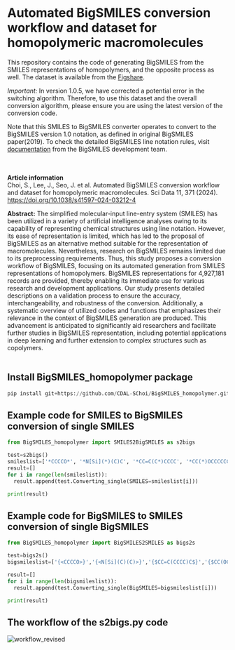 
# Automated BigSMILES conversion workflow and dataset for homopolymeric macromolecules
	
	
This repository contains the code of generating BigSMILES from the SMILES representations of homopolymers, and the opposite process as well.
The dataset is available from the [Figshare](https://figshare.com/s/813ca7794bd9257e9843).

*Important:* In version 1.0.5, we have corrected a potential error in the switching algorithm. Therefore, to use this dataset and the overall conversion algorithm, please ensure you are using the latest version of the conversion code.

Note that this SMILES to BigSMILES converter operates to convert to the BigSMILES version 1.0 notation, as defined in original BigSMILES paper(2019).
To check the detailed BigSMILES line notation rules, visit [documentation](https://olsenlabmit.github.io/BigSMILES/docs/line_notation.html#the-bigsmiles-line-notation) from the BigSMILES development team.

<br/><br/>
**Article information**  
Choi, S., Lee, J., Seo, J. et al. Automated BigSMILES conversion workflow and dataset for homopolymeric macromolecules. Sci Data 11, 371 (2024). https://doi.org/10.1038/s41597-024-03212-4

**Abstract:**
The simplified molecular-input line-entry system (SMILES) has been utilized in a variety of artificial intelligence analyses owing to its capability of representing chemical structures using line notation. However, its ease of representation is limited, which has led to the proposal of BigSMILES as an alternative method suitable for the representation of macromolecules. Nevertheless, research on BigSMILES remains limited due to its preprocessing requirements. Thus, this study proposes a conversion workflow of BigSMILES, focusing on its automated generation from SMILES representations of homopolymers. BigSMILES representations for 4,927,181 records are provided, thereby enabling its immediate use for various research and development applications. Our study presents detailed descriptions on a validation process to ensure the accuracy, interchangeability, and robustness of the conversion. Additionally, a systematic overview of utilized codes and functions that emphasizes their relevance in the context of BigSMILES generation are produced. This advancement is anticipated to significantly aid researchers and facilitate further studies in BigSMILES representation, including potential applications in deep learning and further extension to complex structures such as copolymers.
<br/><br/>


## Install BigSMILES_homopolymer package
```py
pip install git+https://github.com/CDAL-SChoi/BigSMILES_homopolymer.git
```

## Example code for SMILES to BigSMILES conversion of single SMILES

```py
from BigSMILES_homopolymer import SMILES2BigSMILES as s2bigs

test=s2bigs()
smileslist=['*CCCCO*', '*N[Si](*)(C)C', '*CC=C(C*)CCCC', '*CC(*)OCCCCCCCC']
result=[]
for i in range(len(smileslist)):
  result.append(test.Converting_single(SMILES=smileslist[i]))

print(result)
```

## Example code for BigSMILES to SMILES conversion of single BigSMILES

```py
from BigSMILES_homopolymer import BigSMILES2SMILES as bigs2s

test=bigs2s()
bigsmileslist=['{<CCCCO>}','{<N[Si](C)(C)>}','{$CC=C(CCCC)C$}','{$CC(OCCCCCCCC)$}']

result=[]
for i in range(len(bigsmileslist)):
  result.append(test.Converting_single(BigSMILES=bigsmileslist[i]))

print(result)
```

## The workflow of the s2bigs.py code
![workflow_revised](https://github.com/CDAL-SChoi/BigSMILES_homopolymer/assets/50295574/37062d6c-9489-4115-b0aa-2b2c0627f2f3)


